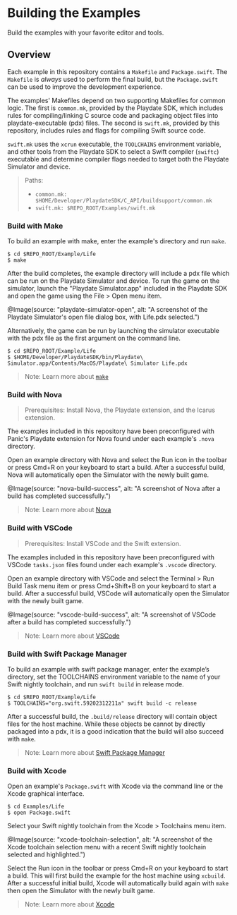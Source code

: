 # Building the Examples

Build the examples with your favorite editor and tools.

## Overview

Each example in this repository contains a `Makefile` and `Package.swift`. The `Makefile` is _always_ used to perform the final build, but the `Package.swift` can be used to improve the development experience.

The examples' Makefiles depend on two supporting Makefiles for common logic. The first is `common.mk`, provided by the Playdate SDK, which includes rules for compiling/linking C source code and packaging object files into playdate-executable (pdx) files. The second is `swift.mk`, provided by this repository, includes rules and flags for compiling Swift source code.

`swift.mk` uses the `xcrun` executable, the `TOOLCHAINS` environment variable, and other tools from the Playdate SDK to select a Swift compiler (`swiftc`) executable and determine compiler flags needed to target both the Playdate Simulator and device.

> Paths:
> - `common.mk: $HOME/Developer/PlaydateSDK/C_API/buildsupport/common.mk`
> - `swift.mk: $REPO_ROOT/Examples/swift.mk`

### Build with Make

To build an example with make, enter the example's directory and run `make`.

```console
$ cd $REPO_ROOT/Example/Life
$ make
```

After the build completes, the example directory will include a pdx file which can be run on the Playdate Simulator and device. To run the game on the simulator, launch the "Playdate Simulator.app" included in the Playdate SDK and open the game using the File > Open menu item.

@Image(source: "playdate-simulator-open", alt: "A screenshot of the Playdate Simulator's open file dialog box, with Life.pdx selected.")

Alternatively, the game can be run by launching the simulator executable with the pdx file as the first argument on the command line.

```console
$ cd $REPO_ROOT/Example/Life
$ $HOME/Developer/PlaydateSDK/bin/Playdate\ Simulator.app/Contents/MacOS/Playdate\ Simulator Life.pdx
```

> Note: Learn more about [`make`](https://man.freebsd.org/cgi/man.cgi?make(1))

### Build with Nova

> Prerequisites: Install Nova, the Playdate extension, and the Icarus extension.

The examples included in this repository have been preconfigured with Panic's Playdate extension for Nova found under each example's `.nova` directory.

Open an example directory with Nova and select the Run icon in the toolbar or press Cmd+R on your keyboard to start a build. After a successful build, Nova will automatically open the Simulator with the newly built game.

@Image(source: "nova-build-success", alt: "A screenshot of Nova after a build has completed successfully.")

> Note: Learn more about [Nova](https://nova.app)

### Build with VSCode

> Prerequisites: Install VSCode and the Swift extension.

The examples included in this repository have been preconfigured with VSCode `tasks.json` files found under each example's `.vscode` directory.

Open an example directory with VSCode and select the Terminal > Run Build Task menu item or press Cmd+Shift+B on your keyboard to start a build. After a successful build, VSCode will automatically open the Simulator with the newly built game.

@Image(source: "vscode-build-success", alt: "A screenshot of VSCode after a build has completed successfully.")

> Note: Learn more about [VSCode](https://code.visualstudio.com)

### Build with Swift Package Manager

To build an example with swift package manager, enter the example’s directory, set the TOOLCHAINS environment variable to the name of your Swift nightly toolchain, and run `swift build` in release mode.

```console
$ cd $REPO_ROOT/Example/Life
$ TOOLCHAINS="org.swift.59202312211a" swift build -c release
```

After a successful build, the `.build/release` directory will contain object files for the host machine. While these objects be cannot by directly packaged into a pdx, it is a good indication that the build will also succeed with `make`.

> Note: Learn more about [Swift Package Manager](https://www.swift.org/package-manager/)

### Build with Xcode

Open an example's `Package.swift` with Xcode via the command line or the Xcode graphical interface.

```console
$ cd Examples/Life
$ open Package.swift
```

Select your Swift nightly toolchain from the Xcode > Toolchains menu item.

@Image(source: "xcode-toolchain-selection", alt: "A screenshot of the Xcode toolchain selection menu with a recent Swift nightly toolchain selected and highlighted.")

Select the Run icon in the toolbar or press Cmd+R on your keyboard to start a build. This will first build the example for the host machine using `xcbuild`. After a successful initial build, Xcode will automatically build again with `make` then open the Simulator with the newly built game.

> Note: Learn more about [Xcode](https://developer.apple.com/xcode/)
